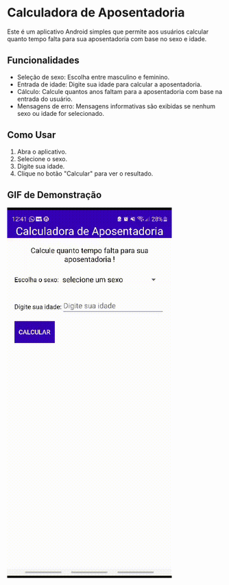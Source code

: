 # Calculadora de Aposentadoria

Este é um aplicativo Android simples que permite aos usuários calcular quanto tempo falta para sua aposentadoria com base no sexo e idade.

## Funcionalidades

- Seleção de sexo: Escolha entre masculino e feminino.
- Entrada de idade: Digite sua idade para calcular a aposentadoria.
- Cálculo: Calcule quantos anos faltam para a aposentadoria com base na entrada do usuário.
- Mensagens de erro: Mensagens informativas são exibidas se nenhum sexo ou idade for selecionado.

## Como Usar

1. Abra o aplicativo.
2. Selecione o sexo.
3. Digite sua idade.
4. Clique no botão "Calcular" para ver o resultado.

## GIF de Demonstração

![Calculadora de Aposentadoria Demo](./app/src/main/assets/demonstracao.gif)

